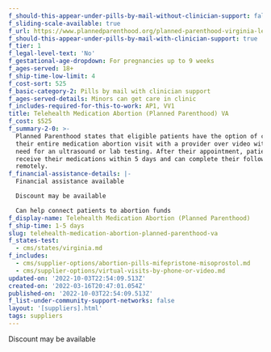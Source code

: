 ```yaml
---
f_should-this-appear-under-pills-by-mail-without-clinician-support: false
f_sliding-scale-available: true
f_url: https://www.plannedparenthood.org/planned-parenthood-virginia-league
f_should-this-appear-under-pills-by-mail-with-clinician-support: true
f_tier: 1
f_legal-level-text: 'No'
f_gestational-age-dropdown: For pregnancies up to 9 weeks
f_ages-served: 18+
f_ship-time-low-limit: 4
f_cost-sort: 525
f_basic-category-2: Pills by mail with clinician support
f_ages-served-details: Minors can get care in clinic
f_includes-required-for-this-to-work: AP1, VV1
title: Telehealth Medication Abortion (Planned Parenthood) VA
f_cost: $525
f_summary-2-0: >-
  Planned Parenthood states that eligible patients have the option of completing
  their entire medication abortion visit with a provider over video without the
  need for an ultrasound or lab testing. After their appointment, patients will
  receive their medications within 5 days and can complete their follow-up
  remotely.
f_financial-assistance-details: |-
  Financial assistance available

  Discount may be available

  Can help connect patients to abortion funds
f_display-name: Telehealth Medication Abortion (Planned Parenthood)
f_ship-time: 1-5 days
slug: telehealth-medication-abortion-planned-parenthood-va
f_states-test:
  - cms/states/virginia.md
f_includes:
  - cms/supplier-options/abortion-pills-mifepristone-misoprostol.md
  - cms/supplier-options/virtual-visits-by-phone-or-video.md
updated-on: '2022-10-03T22:54:09.513Z'
created-on: '2022-03-16T20:47:01.054Z'
published-on: '2022-10-03T22:54:09.513Z'
f_list-under-community-support-networks: false
layout: '[suppliers].html'
tags: suppliers
---
```


Discount may be available
